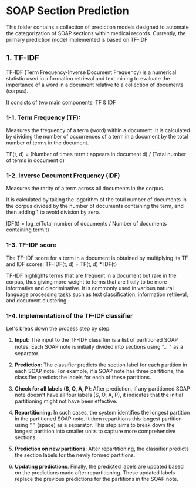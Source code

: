 # SOAP Section Prediction

This folder contains a collection of prediction models designed to automate the categorization of SOAP sections within medical records. Currently, the primary prediction model implemented is based on TF-IDF

## 1. TF-IDF

TF-IDF (Term Frequency-Inverse Document Frequency) is a numerical statistic used in information retrieval and text mining to evaluate the importance of a word in a document relative to a collection of documents (corpus). 

It consists of two main components: TF & IDF

### 1-1. Term Frequency (TF):

Measures the frequency of a term (word) within a document.
It is calculated by dividing the number of occurrences of a term in a document by the total number of terms in the document.

TF(t, d) = (Number of times term t appears in document d) / (Total number of terms in document d)

### 1-2. Inverse Document Frequency (IDF)

Measures the rarity of a term across all documents in the corpus.

It is calculated by taking the logarithm of the total number of documents in the corpus divided by the number of documents containing the term, and then adding 1 to avoid division by zero.

IDF(t) = log_e(Total number of documents / Number of documents containing term t)

### 1-3. TF-IDF score

The TF-IDF score for a term in a document is obtained by multiplying its TF and IDF scores:
TF-IDF(t, d) = TF(t, d) * IDF(t)

TF-IDF highlights terms that are frequent in a document but rare in the corpus, thus giving more weight to terms that are likely to be more informative and discriminative. It is commonly used in various natural language processing tasks such as text classification, information retrieval, and document clustering.

### 1-4. Implementation of the TF-IDF classifier

Let's break down the process step by step:

1. **Input**: The input to the TF-IDF classifier is a list of partitioned SOAP notes. Each SOAP note is initially divided into sections using "。" as a separator. 

2. **Prediction**: The classifier predicts the section label for each partition in each SOAP note. For example, if a SOAP note has three partitions, the classifier predicts the labels for each of these partitions.

3. **Check for all labels (S, O, A, P)**: After prediction, if any partitioned SOAP note doesn't have all four labels (S, O, A, P), it indicates that the initial partitioning might not have been effective.

4. **Repartitioning**: In such cases, the system identifies the longest partition in the partitioned SOAP note. It then repartitions this longest partition using " " (space) as a separator. This step aims to break down the longest partition into smaller units to capture more comprehensive sections.

5. **Prediction on new partitions**: After repartitioning, the classifier predicts the section labels for the newly formed partitions.

6. **Updating predictions**: Finally, the predicted labels are updated based on the predictions made after repartitioning. These updated labels replace the previous predictions for the partitions in the SOAP note.